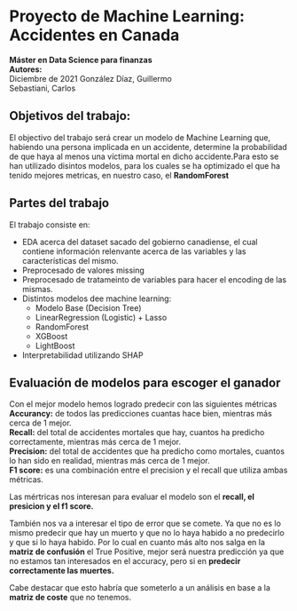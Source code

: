 # Proyecto de Machine Learning: Accidentes en Canada
**Máster en Data Science para finanzas <br />**
**Autores: <br />**
Diciembre de 2021
González Díaz, Guillermo <br />
Sebastiani, Carlos  <br />


## Objetivos del trabajo:
El objectivo del trabajo será crear un modelo de Machine Learning que, habiendo una persona implicada en un accidente, determine la probabilidad de que haya al menos una víctima mortal en dicho accidente.Para esto se han utilizado disintos modelos, para los cuales se ha optimizado el que ha tenido mejores metricas, en nuestro caso, el **RandomForest**

## Partes del trabajo
El trabajo consiste en:
- EDA acerca del dataset sacado del gobierno canadiense, el cual contiene información relenvante acerca de las variables y las características del mismo.
- Preprocesado de valores missing
- Preprocesado de tratameinto de variables para hacer el encoding de las mismas. 
- Distintos modelos dee machine learning:
    - Modelo Base (Decision Tree)
    - LinearRegression (Logistic) + Lasso
    - RandomForest
    - XGBoost
    - LightBoost
- Interpretabilidad utilizando SHAP




## Evaluación de modelos para escoger el ganador
Con el mejor modelo hemos logrado predecir con las siguientes métricas
**Accurancy:** de todos las predicciones cuantas hace bien, mientras más cerca de 1 mejor.  <br /> 
**Recall:** del total de accidentes mortales que hay, cuantos ha predicho correctamente, mientras más cerca de 1 mejor. <br /> 
**Precision:**  del total de accidentes que ha predicho como mortales, cuantos lo han sido en realidad, mientras más cerca de 1 mejor. <br />
**F1 score:** es una combinación entre el precision y el recall que utiliza ambas métricas.

Las mértricas nos interesan para evaluar el modelo son el **recall, el presicion y el f1 score.** <br /> 

También nos va a interesar el tipo de error que se comete. Ya que no es lo mismo predecir que hay un muerto y que no lo haya habido a no predecirlo y que si lo haya habido. Por lo cual en cuanto más alto nos salga en la **matriz de confusión**  el True Positive, mejor será nuestra predicción ya que  no estamos tan interesados en el accuracy, pero si en **predecir correctamente las muertes.**

Cabe destacar que esto habría que someterlo a un análisis en base a la **matriz de coste** que no tenemos.
